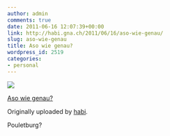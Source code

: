 ```yaml
---
author: admin
comments: true
date: 2011-06-16 12:07:39+00:00
link: http://habi.gna.ch/2011/06/16/aso-wie-genau/
slug: aso-wie-genau
title: Aso wie genau?
wordpress_id: 2519
categories:
- personal
---
```



 [![](http://farm6.static.flickr.com/5104/5838694851_e2ee69714e_m.jpg)](http://www.flickr.com/photos/habi/5838694851/)
   

 
  [Aso wie genau?](http://www.flickr.com/photos/habi/5838694851/)
    

  Originally uploaded by [habi](http://www.flickr.com/photos/habi/).
 



Pouletburg?
  

